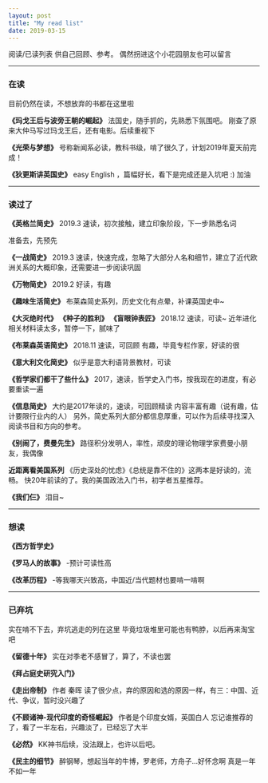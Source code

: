 ```yaml
---
layout: post
title: "My read list"
date: 2019-03-15
---
```

阅读/已读列表
供自己回顾、参考。
偶然拐进这个小花园朋友也可以留言

***
### 在读
目前仍然在读，不想放弃的书都在这里啦

**《玛戈王后与波旁王朝的崛起》**
法国史，随手抓的，先熟悉下氛围吧。
刚查了原来大仲马写过玛戈王后，还有电影。后续重视下

**《光荣与梦想》**
号称新闻系必读，教科书级，啃了很久了，计划2019年夏天前完成！

**《狄更斯讲英国史》**
easy English ，篇幅好长，看下是完成还是入坑吧 :)
加油

***
### 读过了
**《英格兰简史》**
2019.3 速读，初次接触，建立印象阶段，下一步熟悉名词

准备去，先预先

**《一战简史》**
2019.3 速读，快速完成，忽略了大部分人名和细节，建立了近代欧洲关系的大概印象，还需要进一步阅读巩固

**《万物简史》**
2019.2
好读，有趣

**《趣味生活简史》**
布莱森简史系列，历史文化有点晕，补课英国史中~

**《大灭绝时代》**
**《种子的胜利》**
**《盲眼钟表匠》**
2018.12 速读，可读~
近年进化相关材料读太多，暂停一下，腻味了

**《布莱森英语简史》**
2018.11 速读，可回顾
有趣，毕竟专栏作家，好读的很

**《意大利文化简史》**
似乎是意大利语背景教材，可读

**《哲学家们都干了些什么》**
2017，速读，哲学史入门书，按我现在的进度，有必要重读一遍

**《信息简史》**
大约是2017年读的，速读，可回顾精读
内容丰富有趣（说有趣，估计要限行业内的人）
另外，简史系列大部分都信息厚重，可以作为后续寻找深入阅读书目和方向的参考。

**《别闹了，费曼先生》**
路径积分发明人，率性，顽皮的理论物理学家费曼小朋友，我偶像

**近距离看美国系列**
《历史深处的忧虑》《总统是靠不住的》这两本是好读的，流畅。
快20年前读的了。我的美国政法入门书，初学者五星推荐。

**《我们仨》**
泪目~

***
### 想读
**《西方哲学史》**

**《罗马人的故事》**
-预计可读性高

**《改革历程》**
-等我哪天兴致高，中国近/当代题材也要啃一啃啊

***
### 已弃坑
实在啃不下去，弃坑逃走的列在这里
毕竟垃圾堆里可能也有鸭脖，以后再来淘宝吧

**《留德十年》**
实在对季老不感冒了，算了，不读也罢

**《拜占庭史研究入门》**

**《走出帝制》**
作者 秦晖
读了很少点，弃的原因和选的原因一样，有三：中国、近代、争议，暂时没兴趣了

**《不顾诸神-现代印度的奇怪崛起》**
作者是个印度女婿，英国白人
忘记谁推荐的了，看了一半左右，兴趣淡了，已经忘了大半

**《必然》**
KK神书后续，没法跟上，也许以后吧。

**《民主的细节》**
醉钢琴，想起当年的牛博，罗老师，方舟子...好怀念啊
真是一年不如一年
